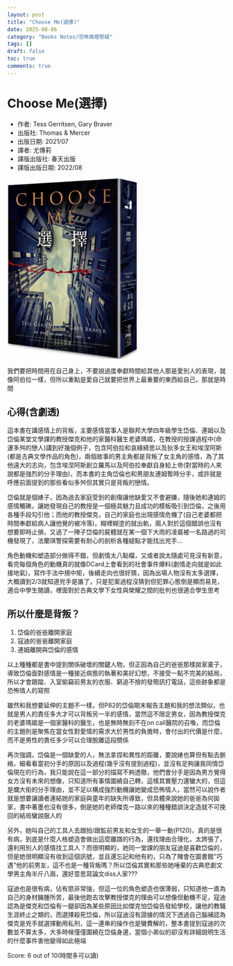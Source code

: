 ```yaml
---
layout: post
title: "Choose Me(選擇)"
date: 2025-08-06
category: "Books Notes/恐怖推理懸疑"
tags: []
draft: false
toc: true
comments: true
---
```


# Choose Me(選擇)
* 作者: Tess Gerritsen, Gary Braver
* 出版社: Thomas & Mercer
* 出版日期: 2021/07
* 譯者: 尤傳莉
* 譯版出版社: 春天出版
* 譯版出版日期: 2022/08

<img src="/assets/posts/選擇.jpg" alt="" width="300">

我們要把時間用在自己身上，不要說過度奉獻時間給其他人那是愛別人的表現，就像阿伯拉一樣，但所以重點是愛自己就要把世界上最重要的東西給自己，那就是時間
<!-- more -->

## 心得(含劇透)
這本書在講感情上的背叛，主要感情當事人是聯邦大學四年級學生岱倫、連姆以及岱倫某堂文學課的教授傑克和他的家醫科醫生老婆瑪姬，在教授的授課過程中(命運多舛的戀人)講到好幾個例子，包含阿伯拉和哀綠綺思以及狄多女王和埃涅阿斯(都是古典文學作品的角色)，兩個故事的男主角都是背叛了女主角的感情，為了其他遠大的志向，包含埃涅阿斯創立羅馬以及阿伯拉奉獻自身給上帝(對當時的人來說都是強烈的分手理由)，而本書的主角岱倫也和男朋友連姆暫時分手，或許就是呼應前面提到的那些看似多舛但其實只是背叛的戀情。

岱倫就是個婊子，因為過去家庭受到的創傷讓他缺愛又不會避嫌，隨後她和連姆的感情觸礁，讓她發現自己的教授是一個極具魅力且成功的模板吸引到岱倫，之後用各種手段勾引他；而他的教授傑克，自己的家庭也出現感情危機了(自己老婆都把時間奉獻給病人讓他覺的被冷落)，糊裡糊塗的就出軌，兩人對於這個錯誤也沒有想要即時止損，又過了一陣子岱倫的屍體就在某一個下大雨的凌晨被一名路過的司機發現了，法蘭琪警探需要有耐心的剖析各種疑點才能找出兇手...

角色動機和塑造部分做得不錯，但劇情太八點檔，又或者說太隨處可見沒有新意，看完每個角色的動機真的就像DCard上會看到的社會事件爆料(劇情走向就是如此接地氣)，寫作手法中規中矩，後續走向也很好猜，因為出場人物沒有太多選擇，大概讀到2/3就知道兇手是誰了，只是犯案過程沒猜到但犯罪心態倒是顯而易見，適合中學生閱讀，裡面對於古典文學下女性與榮耀之間的批判也很適合學生思考

## 所以什麼是背叛？
1. 岱倫的爸爸離開家庭
2. 寇迪的爸爸離開家庭
3. 連姆離開與岱倫的感情

以上種種都是書中提到關係破壞的關鍵人物，但正因為自己的爸爸那樣拋家棄子，導致岱倫面對感情是一種接近病態的執著和美好幻想，不接受一點不完美的結局，所以才會跟蹤、入室偷竊前男友的衣服、窮追不捨的發簡訊打電話，這些跡象都是恐怖情人的寫照

雖然和我想要延伸的主題不一樣，但P82的岱倫期末報告主題和我的想法類似，也就是男人的責任多大才可以背叛另一半的感情，當然這不限定男女，因為教授傑克的老婆瑪姬是一個家醫科的醫生，也是無時無刻不在on call醫院的召喚，而岱倫的主題則是聚焦在當女性對愛情的需求大於男性的負擔時，會付出的代價是什麼，而不是男性的責任多少可以合理脫離這段關係

再次強調，岱倫是一個缺愛的人，無法拿捏和異性的距離，要說婊也算但有點去脈絡，細看看當初分手的原因以及過程(幾乎沒有提到過程)，並沒有足夠讓我同情岱倫現在的行為，我只能說在這一部分的描寫不夠透徹，他們會分手是因為男方覺得女方沒有未來的想像，只知道所有事情圍繞自己轉，這樣其實壓力還蠻大的，但這是爛大街的分手理由，並不足以構成強烈動機讓她變成恐怖情人，當然可以說作者就是想要讓讀者連結她的家庭與童年的缺失所導致，但具體來說她的爸爸為何拋家，書中著墨也沒有很多，倒是她的老師傑克一路以來的種種錯誤決定造就不可挽回的結局蠻說服人的

另外，她叫自己的工具人去跟拍/跟監前男友和女生的一舉一動(P120)，真的是很有病，到底是什麼人格塑造會做出這麼離譜的行為，還找理由合理化，太誇張了，還利用別人的感情找工具人？而很明顯的，她同一堂課的朋友寇迪是喜歡岱倫的，但是她很明顯沒有收到這個訊號，並且還忘記和他有約，只為了賭會在圖書館"巧遇"他的前男友，這不也是一種背叛嗎？所以岱倫其實和那些她唾棄的古典悲劇文學男主角半斤八兩，還好意思寫論文diss人家???

寇迪也是很有病，佔有慾非常強，但這一位的角色塑造也很薄弱，只知道他一直為自己的身材臃腫所苦，最後他跑去攻擊教授傑克的理由可以想像但動機不足，寇迪認為是傑克和岱倫有一腿卻因為某些原因比如傑克怕岱倫告發給學校，讓他的教職生涯終止之類的，而選擇殺死岱倫，所以寇迪沒有證據的情況下透過自己腦補認為傑克是兇手就選擇動用私刑，這一連串的操作也是蠻費解的，整本書提到寇迪的次數並不算太多，大多時候僅僅圍繞在岱倫身邊，當個小弟似的卻沒有詳細說明生活的什麼事件害他變得如此極端

Score: 6 out of 10(時間多可以讀)